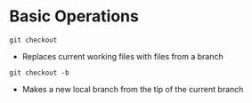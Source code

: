 # Basic Operations

`git checkout`
- Replaces current working files with files from a branch

`git checkout -b`
- Makes a new local branch from the tip of the current branch

